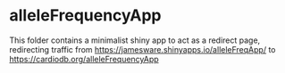 # alleleFrequencyApp

This folder contains a minimalist shiny app to act as a redirect page, redirecting traffic from https://jamesware.shinyapps.io/alleleFreqApp/ to https://cardiodb.org/alleleFrequencyApp